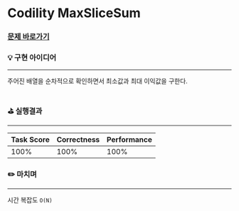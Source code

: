 # Codility MaxSliceSum
### [문제 바로가기](https://app.codility.com/programmers/lessons/9-maximum_slice_problem/max_slice_sum/)

### 💡 구현 아이디어
---
주어진 배열을 순차적으로 확인하면서 최소값과 최대 이익값을 구한다.  <br/>
<br/>


### ⛳️ 실행결과
---
| Task Score | Correctness | Performance |
| ------ | ------ | ------ |
|  100% | 100% | 100% | <br/><br/>


### ✏️ 마치며
---
시간 복잡도 `O(N)` 
